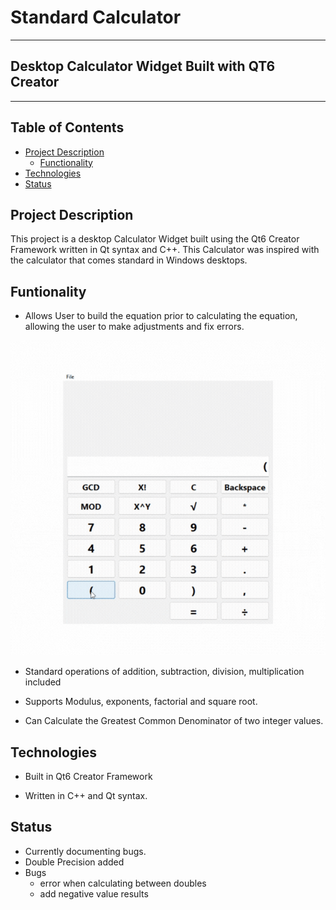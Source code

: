 # Standard Calculator

---

## Desktop Calculator Widget Built with QT6 Creator

---

## Table of Contents

- [Project Description](#project-description)
  - [Functionality](#functionality)
- [Technologies](#technologies)
- [Status](#status)

## Project Description

This project is a desktop Calculator Widget built using the Qt6 Creator Framework written in Qt syntax and C++.
This Calculator was inspired with the calculator that comes standard in Windows desktops.

## Funtionality

- Allows User to build the equation prior to calculating the equation, allowing the user to make adjustments and fix errors. 
  
![Calculator Demo](https://github.com/emanuel-ruiz/standard_calculator/blob/main/cal_demo.gif)

- Standard operations of addition, subtraction, division, multiplication included

- Supports Modulus, exponents, factorial and square root.

- Can Calculate the Greatest Common Denominator of two integer values.

## Technologies

- Built in Qt6 Creator Framework

- Written in C++ and Qt syntax.

## Status

- Currently documenting bugs.
- Double Precision added
- Bugs
  - error when calculating between doubles
  - add negative value results

  

